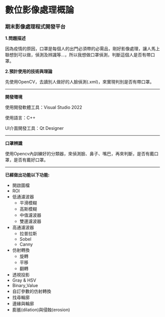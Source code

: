 # 數位影像處理概論

### 期末影像處理程式開發平台

**1.問題描述**

   因為疫情的原因，口罩是每個人的出門必須帶的必需品，剛好影像處理，讓人馬上聯想到可以做，偵測及辨識等...，所以我想做口罩偵測，判斷這個人是否有帶口罩。
  
 **2.預計使用的技術與理論**
 
   先使用OpenCV，去讀別人做好的人臉偵測(.xml)，來實現判別是否有帶口罩。


---

**開發環境**

使用開發軟體工具：Visual Studio 2022

使用語言：C++

UI介面開發工具：Qt Designer

---

**口罩辨識**

   使用Opencv內訓練好的分類器，來偵測臉、鼻子、嘴巴，再來判斷，是否有戴口罩，是否有戴好口罩。
   
---

**已經做出功能以下功能:**

- 開啟圖檔
- ROI
- 低通濾波器
  - 平滑模糊
  - 高斯模糊
  - 中值濾波器
  - 雙邊濾波器
- 高通濾波器
  - 拉普拉斯
  - Sobel
  - Canny
- 仿射轉換
  - 旋轉
  - 平移
  - 翻轉
- 透視投影
- Gray & HSV
- Binary_Value
- 自訂參數的仿射轉換
- 找尋輪廓
- 邊緣與輪廓
- 膨脹(dilation)與侵蝕(erosion)
